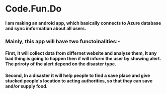 # Code.Fun.Do

#### I am making an android app, which basically connects to Azure database and sync imformation about all users.
### Mainly, this app will have two functoinalities:-
#### First, It will collect data from differnet website and analyse them, It any bad thing is going to happen then if will inform the user by showing alert. The priroty of the alert depend on the disaster type.
#### Second, In a disaster it will help people to find a save place and give stucked people's location to acting authorities, so that they can save and/or supply food.
